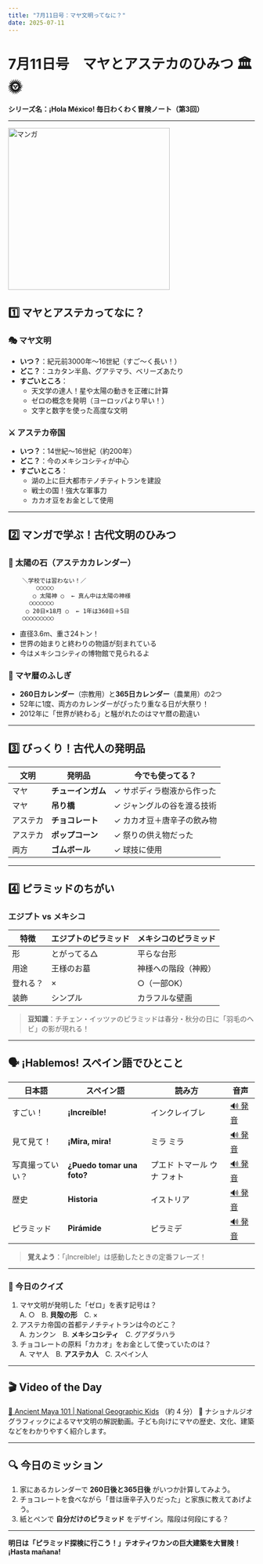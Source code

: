 ```yaml
---
title: "7月11日号：マヤ文明ってなに？"
date: 2025-07-11
---
```


# 7月11日号　マヤとアステカのひみつ 🏛️🌞
**シリーズ名：¡Hola México! 毎日わくわく冒険ノート（第3回）**

---
<img src="/mexico-articles/assets/2025-07-11-comic.png" alt="マンガ" width="330" />

## 1️⃣ マヤとアステカってなに？

### 🎭 マヤ文明
- **いつ？**：紀元前3000年〜16世紀（すご〜く長い！）
- **どこ？**：ユカタン半島、グアテマラ、ベリーズあたり
- **すごいところ**：
  - 天文学の達人！星や太陽の動きを正確に計算
  - ゼロの概念を発明（ヨーロッパより早い！）
  - 文字と数字を使った高度な文明

### ⚔️ アステカ帝国
- **いつ？**：14世紀〜16世紀（約200年）
- **どこ？**：今のメキシコシティが中心
- **すごいところ**：
  - 湖の上に巨大都市テノチティトランを建設
  - 戦士の国！強大な軍事力
  - カカオ豆をお金として使用

---

## 2️⃣ マンガで学ぶ！古代文明のひみつ

### 🗿 太陽の石（アステカカレンダー）
```
    ＼学校では習わない！／
        ○○○○○
       ○ 太陽神 ○  ← 真ん中は太陽の神様
      ○○○○○○○
     ○ 20日×18月 ○  ← 1年は360日＋5日
    ○○○○○○○○○
```
- 直径3.6m、重さ24トン！
- 世界の始まりと終わりの物語が刻まれている
- 今はメキシコシティの博物館で見られるよ

### 📅 マヤ暦のふしぎ
- **260日カレンダー**（宗教用）と**365日カレンダー**（農業用）の2つ
- 52年に1度、両方のカレンダーがぴったり重なる日が大祭り！
- 2012年に「世界が終わる」と騒がれたのはマヤ暦の勘違い

---

## 3️⃣ びっくり！古代人の発明品

| 文明 | 発明品 | 今でも使ってる？ |
|------|--------|-----------------|
| マヤ | **チューインガム** | ✓ サポディラ樹液から作った |
| マヤ | **吊り橋** | ✓ ジャングルの谷を渡る技術 |
| アステカ | **チョコレート** | ✓ カカオ豆＋唐辛子の飲み物 |
| アステカ | **ポップコーン** | ✓ 祭りの供え物だった |
| 両方 | **ゴムボール** | ✓ 球技に使用 |

---

## 4️⃣ ピラミッドのちがい

### エジプト vs メキシコ

| 特徴 | エジプトのピラミッド | メキシコのピラミッド |
|------|-------------------|-------------------|
| 形 | とがってる△ | 平らな台形 |
| 用途 | 王様のお墓 | 神様への階段（神殿） |
| 登れる？ | × | ○（一部OK） |
| 装飾 | シンプル | カラフルな壁画 |

> **豆知識**：チチェン・イッツァのピラミッドは春分・秋分の日に「羽毛のヘビ」の影が現れる！

---

## 🗣️ ¡Hablemos! スペイン語でひとこと

| 日本語 | スペイン語 | 読み方 | 音声 |
|--------|------------|--------|------|
| すごい！ | **¡Increíble!** | インクレイブレ | [🔊 発音](https://www.spanishdict.com/pronunciation/increíble) |
| 見て見て！ | **¡Mira, mira!** | ミラ ミラ | [🔊 発音](https://www.spanishdict.com/pronunciation/mira) |
| 写真撮っていい？ | **¿Puedo tomar una foto?** | プエド トマール ウナ フォト | [🔊 発音](https://www.spanishdict.com/pronunciation/puedo%20tomar%20una%20foto) |
| 歴史 | **Historia** | イストリア | [🔊 発音](https://www.spanishdict.com/pronunciation/historia) |
| ピラミッド | **Pirámide** | ピラミデ | [🔊 発音](https://www.spanishdict.com/pronunciation/pirámide) |

> **覚えよう**：「¡Increíble!」は感動したときの定番フレーズ！

---

### 🎲 今日のクイズ
1. マヤ文明が発明した「ゼロ」を表す記号は？  
   A. ○　B. **貝殻の形**　C. ×
2. アステカ帝国の首都テノチティトランは今のどこ？  
   A. カンクン　B. **メキシコシティ**　C. グアダラハラ
3. チョコレートの原料「カカオ」をお金として使っていたのは？  
   A. マヤ人　B. **アステカ人**　C. スペイン人

---

## 🎬 Video of the Day
[🔗 Ancient Maya 101 | National Geographic Kids](https://www.youtube.com/watch?v=Q6eBJjdca14) （約 4 分）
📝 ナショナルジオグラフィックによるマヤ文明の解説動画。子ども向けにマヤの歴史、文化、建築などをわかりやすく紹介します。

---

## 🔍 今日のミッション
1. 家にあるカレンダーで **260日後と365日後** がいつか計算してみよう。
2. チョコレートを食べながら「昔は唐辛子入りだった」と家族に教えてあげよう。
3. 紙とペンで **自分だけのピラミッド** をデザイン。階段は何段にする？

---

**明日は「ピラミッド探検に行こう！」テオティワカンの巨大建築を大冒険！ ¡Hasta mañana!**